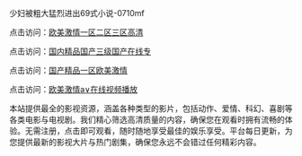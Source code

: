 少妇被粗大猛烈进出69式小说-0710mf

点击访问：<a href="https://heiliaoll4qsx.pages.dev">欧美激情一区二区三区高清</a>

点击访问：<a href="https://heiliaowzu4ur.pages.dev">国内精品国产三级国产在线专</a>

点击访问：<a href="https://heiliaozj3tjd.pages.dev">国产精品一区欧美激情</a>

点击访问：<a href="https://heiliaoe8ajia.pages.dev">欧美激情a∨在线视频播放</a>

本站提供最全的影视资源，涵盖各种类型的影片，包括动作、爱情、科幻、喜剧等各类电影与电视剧。我们精心筛选高清质量的内容，确保您在观看时拥有流畅的体验。无需注册，点击即可观看，随时随地享受最佳的娱乐享受。平台每日更新，为您提供最新的影视大片与热门剧集，确保您永远不会错过任何精彩内容。

<span style="display:none;">[Canonical link](https://github.com/fv20250710/fv5)</span>
